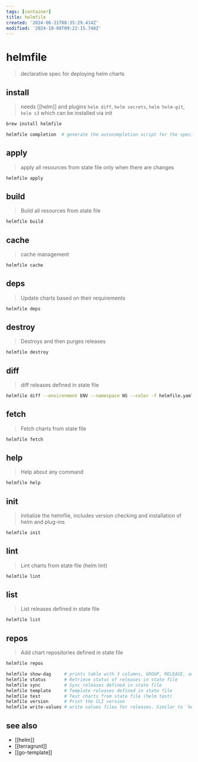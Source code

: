 ```yaml
---
tags: [container]
title: helmfile
created: '2024-06-21T08:35:29.414Z'
modified: '2024-10-08T09:22:15.740Z'
---
```


# helmfile

> declarative spec for deploying helm charts

## install

> needs [[helm]] and plugins `helm diff`, `helm secrets`, `helm helm-git`, `helm s3` which can be installed via init

```sh
brew install helmfile

helmfile completion  # generate the autocompletion script for the specified shell
```

## apply

> apply all resources from state file only when there are changes

```sh
helmfile apply
```

## build

> Build all resources from state file

```sh
helmfile build
```

## cache

> cache management

```sh
helmfile cache
```

## deps

> Update charts based on their requirements

```sh
helmfile deps
```

## destroy

> Destroys and then purges releases

```sh
helmfile destroy
```

## diff

> diff releases defined in state file

```sh
helmfile diff --environment ENV --namespace NS --color -f helmfile.yaml --suppress-secrets
```

## fetch

> Fetch charts from state file

```sh
helmfile fetch
```

## help

> Help about any command

```sh
helmfile help
```

## init

> Initialize the helmfile, includes version checking and installation of helm and plug-ins

```sh
helmfile init
```

## lint

> Lint charts from state file (helm lint)

```sh
helmfile lint
```

## list

> List releases defined in state file

```sh
helmfile list
```

## repos

> Add chart repositories defined in state file

```sh
helmfile repos
```

```sh
helmfile show-dag     # prints table with 3 columns, GROUP, RELEASE, and DEPENDENCIES
helmfile status       # Retrieve status of releases in state file
helmfile sync         # Sync releases defined in state file
helmfile template     # Template releases defined in state file
helmfile test         # Test charts from state file (helm test)
helmfile version      # Print the CLI version
helmfile write-values # write values files for releases. Similar to `helmfile template`, write values files instead of manifests.
```

## see also

- [[helm]]
- [[terragrunt]]
- [[go-template]]
